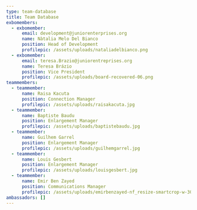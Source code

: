 ```yaml
---
type: team-database
title: Team Database
exbomembers:
  - exbomember:
      email: development@juniorenterprises.org
      name: Nàtalia Melo Del Bianco
      position: Head of Development
      profilepic: /assets/uploads/nataliadelbianco.png
  - exbomember:
      email: teresa.Brazio@juniorentreprises.org
      name: Teresa Brázio
      position: Vice President
      profilepic: /assets/uploads/board-recovered-06.png
teammembers:
  - teammember:
      name: Raisa Kacuta
      position: Connection Manager
      profilepic: /assets/uploads/raisakacuta.jpg
  - teammember:
      name: Baptiste Baudu
      position: Enlargement Manager
      profilepic: /assets/uploads/baptistebaudu.jpg
  - teammember:
      name: Guilhem Garrel
      position: Enlargement Manager
      profilepic: /assets/uploads/guilhemgarrel.jpg
  - teammember:
      name: Louis Gesbert
      position: Enlargement Manager
      profilepic: /assets/uploads/louisgesbert.jpg
  - teammember:
      name: Emir Ben Zayed
      position: Communications Manager
      profilepic: /assets/uploads/emirbenzayed-nf_resize-smartcrop-w-300-h-300.jpg
ambassadors: []
---
```


